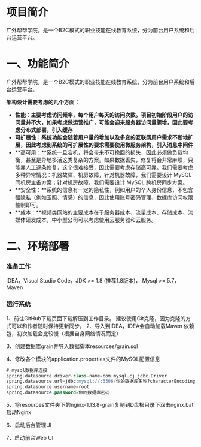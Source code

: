 # 项目简介

广外帮帮学院，是一个B2C模式的职业技能在线教育系统，分为前台用户系统和后台运营平台。



# 一、功能简介

广外帮帮学院，是一个B2C模式的职业技能在线教育系统，分为前台用户系统和后台运营平台。



**架构设计需要考虑的几个方面：**

- **性能：**主要考虑访问频率，每个用户每天的访问次数。项目初始阶段用户的访问量并不大，如果考虑做运营推广，可能会迎来服务器访问量骤增，因此要考虑**分布式部署，引入缓存**
- **可扩展性：**系统功能会随着用户量的增加以及多变的互联网用户需求不断地扩展，因此考虑到系统的可扩展性的要求需要**使用微服务架构，引入消息中间件**
- **高可用：**系统一旦宕机，将会带来不可挽回的损失，因此必须做负载均衡，甚至是异地多活这类复杂的方案。如果数据丢失，修复将会非常麻烦，只能靠人工逐条修复，这个很难接受，因此需要考虑存储高可靠。我们需要考虑多种异常情况：机器故障、机房故障，针对机器故障，我们需要设计 MySQL 同机房主备方案；针对机房故障，我们需要设计 MySQL 跨机房同步方案。
- **安全性：**系统的信息有一定的隐私性，例如用户的个人身份信息，不包含强隐私（例如玉照、情感）的信息，因此使用账号密码管理、数据库访问权限控制即可。
- **成本：**视频类网站的主要成本在于服务器成本、流量成本、存储成本、流媒体研发成本，中小型公司可以考虑使用云服务器和云服务。




# 二、环境部署

### 准备工作

IDEA，Visual Studio Code，JDK >= 1.8 (推荐1.8版本)， Mysql >= 5.7， Maven

### 运行系统

1、前往GitHub下载页面下载解压到工作目录。 建议使用Git克隆，因为克隆的方式可以和作者随时保持更新同步。
2、导入到IDEA，IDEA会自动加载Maven 依赖包，初次加载会比较慢（根据自身网络情况而定） 

3、创建数据库grain并导入数据脚本resources/grain.sql  

4、修改各个模块的application.properties文件的MySQL配置信息

```sql
# mysql数据库连接
spring.datasource.driver-class-name=com.mysql.cj.jdbc.Driver
spring.datasource.url=jdbc:mysql://:3306/你的数据库名称?characterEncoding=utf-8&useSSL=false&serverTimezone=UTC
spring.datasource.username=root
spring.datasource.password=你的数据库密码
```



5、将resources文件夹下的nginx-1.13.8-grain复制到D盘根目录下双击nginx.bat启动Nginx

6、启动后台管理UI

7、启动前台Web UI

